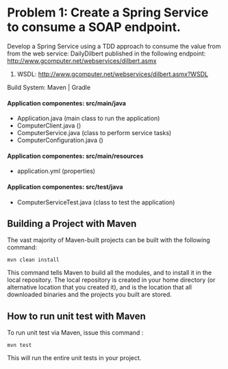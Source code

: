 # Problem 1: Create a Spring Service to consume a SOAP endpoint.

Develop a Spring Service using a TDD approach to consume the value from from the web
service: DailyDilbert published in the following endpoint:
http://www.gcomputer.net/webservices/dilbert.asmx
1. WSDL: http://www.gcomputer.net/webservices/dilbert.asmx?WSDL

Build System: Maven | Gradle


#### Application componentes: src/main/java
* Application.java (main class to run the application)
* ComputerClient.java ()
* ComputerService.java (class to perform service tasks)
* ComputerConfiguration.java ()

#### Application componentes: src/main/resources
* application.yml (properties) 

#### Application componentes: src/test/java
* ComputerServiceTest.java (class to test the application)    
    
  
## Building a Project with Maven
The vast majority of Maven-built projects can be built with the following command:
```[javascript]
mvn clean install
```
This command tells Maven to build all the modules, and to install it in the local repository. The local repository is created in your home directory (or alternative location that you created it), and is the location that all downloaded binaries and the projects you built are stored.

## How to run unit test with Maven
To run unit test via Maven, issue this command :
```[javascript]
mvn test
```
This will run the entire unit tests in your project.